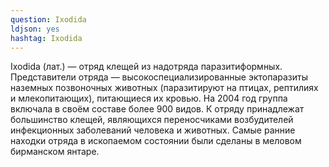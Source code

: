 ```yaml
---
question: Ixodida
ldjson: yes
hashtag: Ixodida
---
```



Ixodida (лат.) — отряд клещей из надотряда паразитиформных. Представители отряда — высокоспециализированные эктопаразиты наземных позвоночных животных (паразитируют на птицах, рептилиях и млекопитающих), питающиеся их кровью. На 2004 год группа включала в своём составе более 900 видов. К отряду принадлежат большинство клещей, являющихся переносчиками возбудителей инфекционных заболеваний человека и животных. Самые ранние находки отряда в ископаемом состоянии были сделаны в меловом бирманском янтаре.
